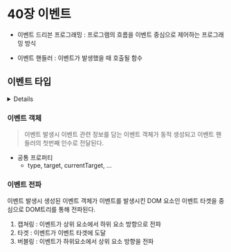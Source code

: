 # 40장 이벤트

- 이벤트 드리븐 프로그래밍 : 프로그램의 흐름을 이벤트 중심으로 제어하는 프로그래밍 방식

- 이벤트 핸들러 : 이벤트가 발생했을 때 호출될 함수

## 이벤트 타입

<details>

### 마우스 이벤트

| 이벤트타입 | 발생시점                                              |
| ---------- | ----------------------------------------------------- |
| click      | 버튼 클릭                                             |
| dbclick    | 버튼 더블 클릭                                        |
| mousedown  | 버튼 눌렀을때                                         |
| mouseup    | 누르고 있던 버튼 놓았을때                             |
| mousemove  | 커서 움직였을때                                       |
| mouseenter | 커서를 html 요소 안으로 이동시킬때 (버블링 되지 않음) |
| mouseover  | 커서를 htlml 요소 안으로 이동시킬때(버블링됨)         |
| mouseleave | 커서를 html 요소 밖으로 이동했을때 (버블링 안됨)      |
| mouseout   | 커서를 html 요소 밖으로 이동했을때 (버블링됨)         |

### 키보드 이벤트

| 이벤트타입 | 발생시점                |
| ---------- | ----------------------- |
| keydown    | 모든 키를 눌렀을때      |
| keyup      | 누르고 있던 키를 놓을때 |

### 포커스 이벤트

| 이벤트타입 | 발생시점                                        |
| ---------- | ----------------------------------------------- |
| focus      | html 요소가 포커스를 받았을때 (버블링되지 않음) |
| focusin    | html 요소가 포커스를 받았을때 (버블링됨)        |
| blur       | html 요소가 포커스를 잃었을때 (버블링되지 않음) |
| focusout   | html 요소가 포커스를 잃었을때 (버블링됨)        |

### 값 변경

| 이벤트타입       | 발생시점                                                                     |
| ---------------- | ---------------------------------------------------------------------------- |
| input            | input, select, textarea 요소값 입력시                                        |
| change           | input, select, textarea 요소값 변경시                                        |
| readystatechange | html 문서의 로드, 파싱 상태를 나타내는 document.readyState 프로퍼티값 변경시 |

### DOM 뮤테이션, 뷰, 리소스 이벤트

| 이벤트타입       | 발생시점                                                              |
| ---------------- | --------------------------------------------------------------------- |
| DOMContentLoaded | html 문서의 로드 파싱이 완료되어 dom 생성이 됐을때                    |
| resize           | 브라우저 윈도우 크기 리사이즈할때 연속적 발생(window 객체에서만 발생) |
| scroll           | 웹페이지, html 요소를 스크롤할때 연속적 발생                          |
| load             | DOMContentLoaded 이벤트 발생 후 모든 리소스의 로딩이 완료되었을때     |
| unload           | 리소스가 언로드 될떄(주로 새 웹페이지 요청)                           |
| abord            | 리소스 로딩 중단됐을때                                                |
| error            | 리소스 로딩 실패했을때                                                |

</details>

### 이벤트 객체

> 이벤트 발생시 이벤트 관련 정보를 담는 이벤트 객체가 동적 생성되고 이벤트 핸들러의 첫번째 인수로 전달된다.

- 공통 프로퍼티
  - type, target, currentTarget, ...

### 이벤트 전파

이벤트 발생시 생성된 이벤트 객체가 이벤트를 발생시킨 DOM 요소인 이벤트 타겟을 중심으로 DOM트리를 통해 전파된다.

1. 캡쳐링 : 이벤트가 상위 요소에서 하위 요소 방향으로 전파
2. 타겟 : 이벤트가 이벤트 타겟에 도달
3. 버블링 : 이벤트가 하위요소에서 상위 요소 방향을 전파
